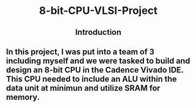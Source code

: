 # <center> 8-bit-CPU-VLSI-Project </center> #

## <center> Introduction </center> ##
In this project, I was put into a team of 3 including myself and we were tasked to build and design an 8-bit CPU in the Cadence Vivado IDE. 
This CPU needed to include an ALU within the data unit at minimun and utilize SRAM for memory.
---
